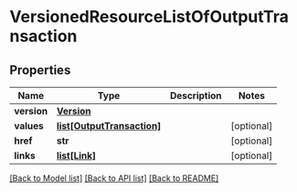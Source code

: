 # VersionedResourceListOfOutputTransaction

## Properties
Name | Type | Description | Notes
------------ | ------------- | ------------- | -------------
**version** | [**Version**](Version.md) |  | 
**values** | [**list[OutputTransaction]**](OutputTransaction.md) |  | [optional] 
**href** | **str** |  | [optional] 
**links** | [**list[Link]**](Link.md) |  | [optional] 

[[Back to Model list]](../README.md#documentation-for-models) [[Back to API list]](../README.md#documentation-for-api-endpoints) [[Back to README]](../README.md)


